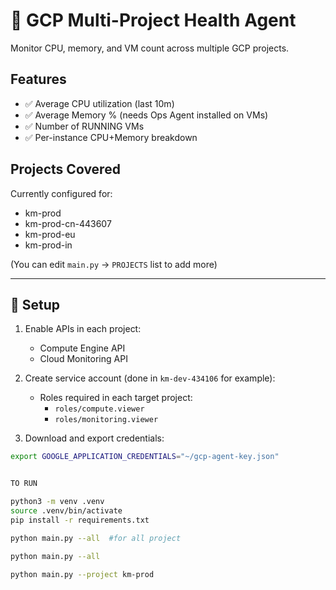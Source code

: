 # 🚀 GCP Multi-Project Health Agent

Monitor CPU, memory, and VM count across multiple GCP projects.

## Features
- ✅ Average CPU utilization (last 10m)
- ✅ Average Memory % (needs Ops Agent installed on VMs)
- ✅ Number of RUNNING VMs
- ✅ Per-instance CPU+Memory breakdown

## Projects Covered
Currently configured for:
- km-prod
- km-prod-cn-443607
- km-prod-eu
- km-prod-in

(You can edit `main.py` → `PROJECTS` list to add more)

---

## 🔑 Setup

1. Enable APIs in each project:
   - Compute Engine API
   - Cloud Monitoring API

2. Create service account (done in `km-dev-434106` for example):
   - Roles required in each target project:
     - `roles/compute.viewer`
     - `roles/monitoring.viewer`

3. Download and export credentials:
```bash
export GOOGLE_APPLICATION_CREDENTIALS="~/gcp-agent-key.json"


TO RUN

python3 -m venv .venv
source .venv/bin/activate
pip install -r requirements.txt

python main.py --all  #for all project

python main.py --all

python main.py --project km-prod

